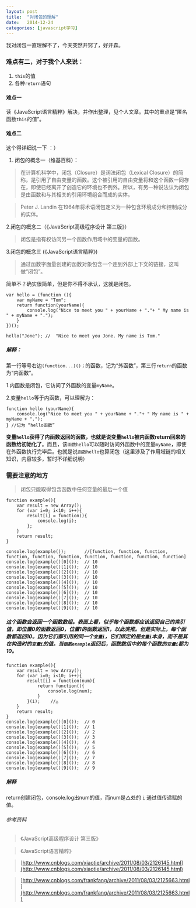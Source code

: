 ```yaml
---
layout: post
title:  "对闭包的理解"
date:   2014-12-24
categories: [javascript学习]
---
```


我对闭包一直理解不了，今天突然开窍了，好开森。

### 难点有二，对于我个人来说：

1. `this`的值
2. 各种`return`语句


#### 难点一
读《JavaScript语言精粹》解决，并作出整理，见个人文章。其中的重点是“匿名函数`this`的值”。

#### 难点二
这个得详细说一下 ：）

1. 闭包的概念一（维基百科）：

> 在计算机科学中，闭包（Closure）是词法闭包（Lexical Closure）的简称，是引用了自由变量的函数。这个被引用的自由变量将和这个函数一同存在，即使已经离开了创造它的环境也不例外。所以，有另一种说法认为闭包是由函数和与其相关的引用环境组合而成的实体。

> Peter J. Landin 在1964年将术语闭包定义为一种包含环境成分和控制成分的实体。


2.闭包的概念二（《JavaScript高级程序设计 第三版》）

> 闭包是指有权访问另一个函数作用域中的变量的函数。

3.闭包的概念三 (《JavaScript语言精粹》)

> 通过函数字面量创建的函数对象包含一个连到外部上下文的链接，这叫做“闭包”。

简单不？确实很简单，但是你不得不承认，这就是闭包。

    var hello = (function (){
		var myName = "Tom";
		return function(yourName){
			console.log("Nice to meet you " + yourName + "."+ " My name is " + myName + ".");
		}
	})();

	hello("Jone"); //  "Nice to meet you Jone. My name is Tom."

##### 解释：

第一行等号右边`(function...)()；`的函数，记为“外函数”，第三行`return`的函数为“内函数”。

1.内函数是闭包，它访问了外函数的变量`myName`。

2.变量`hello`等于内函数，可以理解为：

	function hello (yourName){
		console.log("Nice to meet you " + yourName + "."+ " My name is " + myName + ".");
	} //记为 “hello函数”

**变量`hello`获得了内函数返回的函数，也就是说变量`hello`被内函数return回来的函数给初始化了**。而且，该`函数hello`可以随时访问外函数中的变量`myName`，即使在外函数执行完毕后。也就是说`函数hello`也算闭包（这里涉及了作用域链的相关知识，内容较多，暂时不详细说明）


### 需要注意的地方

> 闭包只能取得包含函数中任何变量的最后一个值

	function example(){
		var result = new Array();
		for (var i=0; i<10; i++){
			result[i] = function(){
				console.log(i);
			};
		}
		return result;
	}

	console.log(example());       //[function, function, function, function, function, function, function, function, function, function]
	console.log(example()[0]());  // 10
	console.log(example()[1]());  // 10
	console.log(example()[2]());  // 10
	console.log(example()[3]());  // 10
	console.log(example()[4]());  // 10
	console.log(example()[5]());  // 10
	console.log(example()[6]());  // 10
	console.log(example()[7]());  // 10
	console.log(example()[8]());  // 10
	console.log(example()[9]());  // 10

##### 这个函数会返回一个函数数组。表面上看，似乎每个函数都应该返回自己的索引值，即位置0的函数返回0，位置1的函数返回1，以此类推。但是实际上，每个函数都返回10。因为它们都引用的同一个`变量i`，它们绑定的是`变量i`本身，而不是其在构造时的`变量i`的值。当`函数example`返回后，函数数组中的每个函数的`变量i`都为10。

	function example(){
		var result = new Array();
		for (var i=0; i<10; i++){
			result[i] = function(num){
				return function(){
					console.log(num);
				}
			}(i);    //△
		}
		return result;
	}
	console.log(example()[0]());  // 0
	console.log(example()[1]());  // 1
	console.log(example()[2]());  // 2
	console.log(example()[3]());  // 3
	console.log(example()[4]());  // 4
	console.log(example()[5]());  // 5
	console.log(example()[6]());  // 6
	console.log(example()[7]());  // 7
	console.log(example()[8]());  // 8
	console.log(example()[9]());  // 9




##### 解释

return创建闭包，console.log出num的值，而num是△处的 `i` 通过值传递赋的值。



###### 参考资料

>《JavaScript高级程序设计 第三版》

>《JavaScript语言精粹》

>[http://www.cnblogs.com/xiaotie/archive/2011/08/03/2126145.html](http://www.cnblogs.com/xiaotie/archive/2011/08/03/2126145.html)

>[http://www.cnblogs.com/frankfang/archive/2011/08/03/2125663.html](http://www.cnblogs.com/frankfang/archive/2011/08/03/2125663.html)
